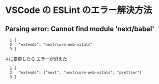 # VSCode の ESLint のエラー解決方法

## Parsing error: Cannot find module 'next/babel'

```
  1 {
  2   "extends": "next/core-web-vitals"
  3 }
```

↓に変更したら エラーが消えた

```
  1 {
  2   "extends": ["next", "next/core-web-vitals", "prettier"]
  3 }
```
